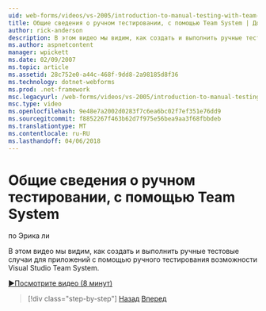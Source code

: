 ```yaml
---
uid: web-forms/videos/vs-2005/introduction-to-manual-testing-with-team-system
title: Общие сведения о ручном тестировании, с помощью Team System | Документы Microsoft
author: rick-anderson
description: В этом видео мы видим, как создать и выполнить ручные тестовые случаи для приложений с помощью ручного тестирования возможности Visual Studio Team применит...
ms.author: aspnetcontent
manager: wpickett
ms.date: 02/09/2007
ms.topic: article
ms.assetid: 28c752e0-a44c-468f-9dd8-2a98185d8f36
ms.technology: dotnet-webforms
ms.prod: .net-framework
msc.legacyurl: /web-forms/videos/vs-2005/introduction-to-manual-testing-with-team-system
msc.type: video
ms.openlocfilehash: 9e48e7a2002d0283f7c6ea6bc02f7ef351e76dd9
ms.sourcegitcommit: f8852267f463b62d7f975e56bea9aa3f68fbbdeb
ms.translationtype: MT
ms.contentlocale: ru-RU
ms.lasthandoff: 04/06/2018
---
```

<a name="introduction-to-manual-testing-with-team-system"></a>Общие сведения о ручном тестировании, с помощью Team System
====================
по Эрика ли

В этом видео мы видим, как создать и выполнить ручные тестовые случаи для приложений с помощью ручного тестирования возможности Visual Studio Team System.

[&#9654;Посмотрите видео (8 минут)](https://channel9.msdn.com/Blogs/ASP-NET-Site-Videos/introduction-to-manual-testing-with-team-system)

> [!div class="step-by-step"]
> [Назад](introduction-to-load-testing-web-applications-with-team-system.md)
> [Вперед](introduction-to-managing-and-running-tests-with-team-system.md)
